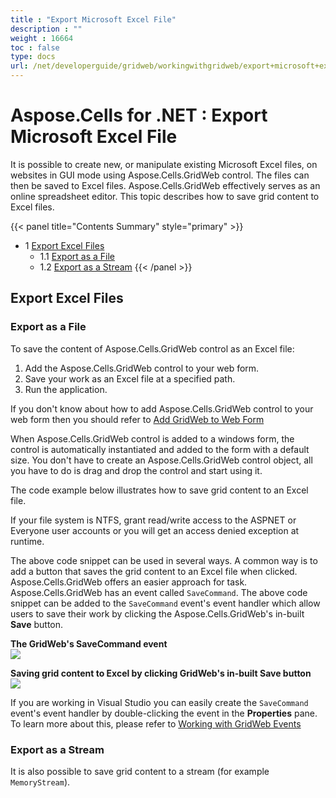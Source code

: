 ```yaml
---
title : "Export Microsoft Excel File" 
description : "" 
weight : 16664 
toc : false
type: docs
url: /net/developerguide/gridweb/workingwithgridweb/export+microsoft+excel+file/
---
```


# Aspose.Cells for .NET : Export Microsoft Excel File


It is possible to create new, or manipulate existing Microsoft Excel files, on websites in GUI mode using Aspose.Cells.GridWeb control. The files can then be saved to Excel files. Aspose.Cells.GridWeb effectively serves as an online spreadsheet editor. This topic describes how to save grid content to Excel files.

{{< panel title="Contents Summary" style="primary" >}}
*   1 [Export Excel Files](#export-excel-files)
    *   1.1 [Export as a File](#export-as-a-file)
    *   1.2 [Export as a Stream](#export-as-a-stream)
{{< /panel >}}
 

## Export Excel Files

### Export as a File

To save the content of Aspose.Cells.GridWeb control as an Excel file:

1.  Add the Aspose.Cells.GridWeb control to your web form.
2.  Save your work as an Excel file at a specified path.
3.  Run the application.

If you don't know about how to add Aspose.Cells.GridWeb control to your web form then you should refer to [Add GridWeb to Web Form](https://docs2.aspose.com/cells/net/developerguide/gridweb/workingwithgridweb/add+gridweb+to+web+form)

When Aspose.Cells.GridWeb control is added to a windows form, the control is automatically instantiated and added to the form with a default size. You don't have to create an Aspose.Cells.GridWeb control object, all you have to do is drag and drop the control and start using it.

The code example below illustrates how to save grid content to an Excel file.

If your file system is NTFS, grant read/write access to the ASPNET or Everyone user accounts or you will get an access denied exception at runtime.

The above code snippet can be used in several ways. A common way is to add a button that saves the grid content to an Excel file when clicked. Aspose.Cells.GridWeb offers an easier approach for task. Aspose.Cells.GridWeb has an event called `SaveCommand`. The above code snippet can be added to the `SaveCommand` event's event handler which allow users to save their work by clicking the Aspose.Cells.GridWeb's in-built **Save** button.

**The GridWeb's SaveCommand event**  
![](https://docs2.aspose.com/cells/net/attachments/5013751/5115435.jpg)

**Saving grid content to Excel by clicking GridWeb's in-built Save button**  
![](https://docs2.aspose.com/cells/net/attachments/5013751/5115436.png)

If you are working in Visual Studio you can easily create the `SaveCommand` event's event handler by double-clicking the event in the **Properties** pane. To learn more about this, please refer to [Working with GridWeb Events](https://docs2.aspose.com/cells/net/developerguide/gridweb/workingwithgridweb/working+with+gridweb+events)

### Export as a Stream

It is also possible to save grid content to a stream (for example `MemoryStream`).

